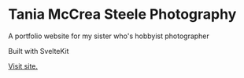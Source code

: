 # Tania McCrea Steele Photography

A portfolio website for my sister who's hobbyist photographer

Built with SvelteKit

[Visit site.](https://www.taniamccreasteele.com)
